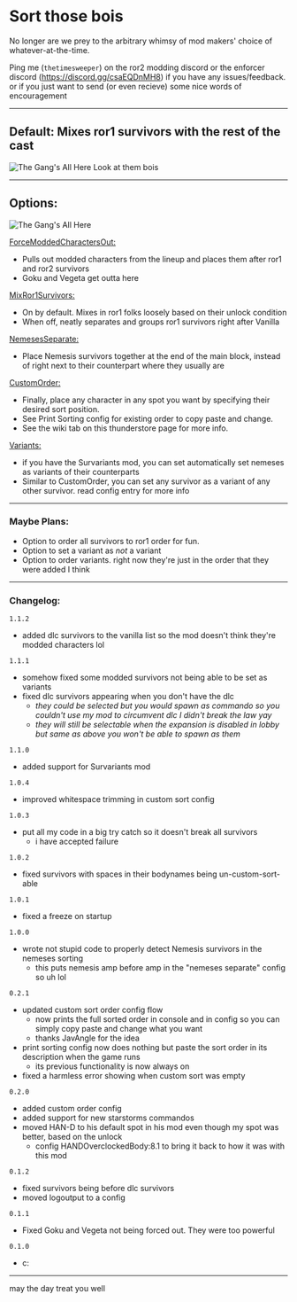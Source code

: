 # Sort those bois

No longer are we prey to the arbitrary whimsy of mod makers' choice of whatever-at-the-time.  

Ping me (`thetimesweeper`) on the ror2 modding discord or the enforcer discord (https://discord.gg/csaEQDnMH8) if you have any issues/feedback.  
or if you just want to send (or even recieve) some nice words of encouragement
___
## Default: Mixes ror1 survivors with the rest of the cast

![The Gang's All Here](https://i.imgur.com/mQNrhfH.png)
Look at them bois

___
## Options:
![The Gang's All Here](https://i.imgur.com/IWK5SjX.png)

<ins>ForceModdedCharactersOut:</ins>
- Pulls out modded characters from the lineup and places them after ror1 and ror2 survivors
- Goku and Vegeta get outta here

<ins>MixRor1Survivors:</ins>
- On by default. Mixes in ror1 folks loosely based on their unlock condition
- When off, neatly separates and groups ror1 survivors right after Vanilla

<ins>NemesesSeparate:</ins>
- Place Nemesis survivors together at the end of the main block, instead of right next to their counterpart where they usually are

<ins>CustomOrder:</ins>
- Finally, place any character in any spot you want by specifying their desired sort position.
- See Print Sorting config for existing order to copy paste and change. 
- See the wiki tab on this thunderstore page for more info.

<ins>Variants:</ins>
- if you have the Survariants mod, you can set automatically set nemeses as variants of their counterparts
- Similar to CustomOrder, you can set any survivor as a variant of any other survivor. read config entry for more info
___
### Maybe Plans:
 - Option to order all survivors to ror1 order for fun.
 - Option to set a variant as *not* a variant
 - Option to order variants. right now they're just in the order that they were added I think
___
### Changelog:
`1.1.2`
- added dlc survivors to the vanilla list so the mod doesn't think they're modded characters lol

`1.1.1`
- somehow fixed some modded survivors not being able to be set as variants
- fixed dlc survivors appearing when you don't have the dlc
    - *they could be selected but you would spawn as commando so you couldn't use my mod to circumvent dlc I didn't break the law yay*
    - *they will still be selectable when the expansion is disabled in lobby but same as above you won't be able to spawn as them*

`1.1.0`
- added support for Survariants mod

`1.0.4`
- improved whitespace trimming in custom sort config 

`1.0.3`
- put all my code in a big try catch so it doesn't break all survivors
  - i have accepted failure

`1.0.2`
- fixed survivors with spaces in their bodynames being un-custom-sort-able

`1.0.1`
- fixed a freeze on startup

`1.0.0`
- wrote not stupid code to properly detect Nemesis survivors in the nemeses sorting
  - this puts nemesis amp before amp in the "nemeses separate" config so uh lol

`0.2.1`
- updated custom sort order config flow
  - now prints the full sorted order in console and in config so you can simply copy paste and change what you want
  - thanks JavAngle for the idea
- print sorting config now does nothing but paste the sort order in its description when the game runs
  - its previous functionality is now always on
- fixed a harmless error showing when custom sort was empty

`0.2.0`
 - added custom order config
 - added support for new starstorms commandos
 - moved HAN-D to his default spot in his mod even though my spot was better, based on the unlock
   - config HANDOverclockedBody:8.1 to bring it back to how it was with this mod 

`0.1.2` 
  - fixed survivors being before dlc survivors
  - moved logoutput to a config

`0.1.1` 
  - Fixed Goku and Vegeta not being forced out. They were too powerful

`0.1.0` 
  - c:

___

may the day treat you well
